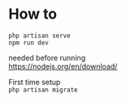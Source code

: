# How to

`php artisan serve` <br>
`npm run dev`

needed before running <br>
https://nodejs.org/en/download/

First time setup <br>
`php artisan migrate`
